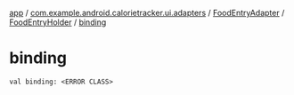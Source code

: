 [app](../../../index.md) / [com.example.android.calorietracker.ui.adapters](../../index.md) / [FoodEntryAdapter](../index.md) / [FoodEntryHolder](index.md) / [binding](./binding.md)

# binding

`val binding: <ERROR CLASS>`